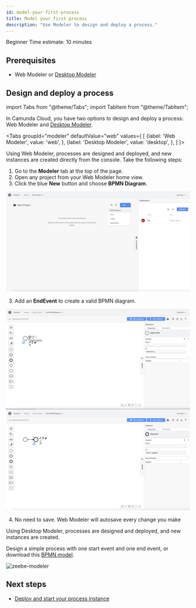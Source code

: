 ```yaml
---
id: model-your-first-process
title: Model your first process
description: "Use Modeler to design and deploy a process."
---
```


<span class="badge badge--beginner">Beginner</span>
<span class="badge badge--short">Time estimate: 10 minutes</span>

## Prerequisites

- Web Modeler or [Desktop Modeler](https://camunda.com/download/modeler/)

## Design and deploy a process

import Tabs from "@theme/Tabs";
import TabItem from "@theme/TabItem";

In Camunda Cloud, you have two options to design and deploy a process: Web Modeler and [Desktop Modeler](https://camunda.com/download/modeler/).

<Tabs groupId="modeler" defaultValue="web" values={
[
{label: 'Web Modeler', value: 'web', },
{label: 'Desktop Modeler', value: 'desktop', },
]
}>

<TabItem value='web'>

Using Web Modeler, processes are designed and deployed, and new instances are created directly from the console. Take the following steps:

1. Go to the **Modeler** tab at the top of the page.
2. Open any project from your Web Modeler home view.
3. Click the blue **New** button and choose **BPMN Diagram**.

![console-modeler](../../components/modeler/web-modeler/img/web-modeler-new-user-new-diagram-choose-bpmn.png)

3. Add an **EndEvent** to create a valid BPMN diagram.

![console-modeler-new-diagram-with-end-event](../../components/modeler/web-modeler/img/web-modeler-with-end-event.png)
![console-modeler-new-diagram-with-end-event](../../components/modeler/web-modeler/img/web-modeler-with-end-event2.png)

4. No need to save. Web Modeler will autosave every change you make

</TabItem>

<TabItem value='desktop'>

Using Desktop Modeler, processes are designed and deployed, and new instances are created.

Design a simple process with one start event and one end event, or download this [BPMN model](./bpmn/gettingstarted_quickstart.bpmn).

![zeebe-modeler](./img/zeebe-modeler.png)
</TabItem>
</Tabs>

## Next steps

- [Deploy and start your process instance](deploy-your-process-and-start-process-instance.md)
